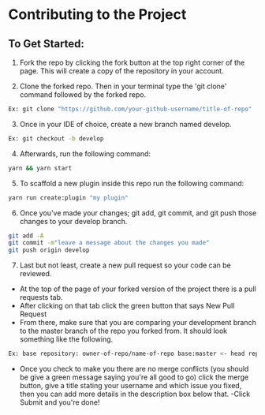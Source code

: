 # Contributing to the Project

## To Get Started:

1. Fork the repo by clicking the fork button at the top right corner of the page. This will create a copy of the repository in your account.

2. Clone the forked repo. Then in your terminal type the 'git clone' command followed by the forked repo.

```sh
Ex: git clone "https://github.com/your-github-username/title-of-repo"
```
3. Once in your IDE of choice, create a new branch named develop.
```sh
Ex: git checkout -b develop
```
4. Afterwards, run the following command:
```sh
yarn && yarn start
```
5. To scaffold a new plugin inside this repo run the following command:
```sh
yarn run create:plugin "my plugin"
```
6. Once you've made your changes; git add, git commit, and git push those changes to your develop branch.

```sh
git add -A
git commit -m"leave a message about the changes you made"
git push origin develop
```

7. Last but not least, create a new pull request so your code can be reviewed.
- At the top of the page of your forked version of the project there is a pull requests tab.
- After clicking on that tab click the green button that says New Pull Request
- From there, make sure that you are comparing your development branch to the master branch of the repo you forked from. It should look something like the following.
```sh
Ex: base repository: owner-of-repo/name-of-repo base:master <- head repository: your-github-username/name-of-repo compare:develop
```
- Once you check to make you there are no merge conflicts (you should be give a green message saying you're all good to go) click the merge button, give a title stating your username and which issue you fixed, then you can add more details in the description box below that.
-Click Submit and you're done!

